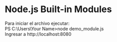 # Node.js Built-in Modules
 Para iniciar el archivo ejecutar:
 <br>
 PS C:\Users\Your Name>node demo_module.js
 <br>
 Ingresar a http://localhost:8080